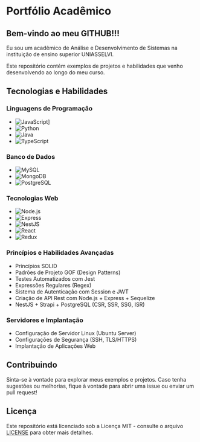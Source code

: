 # Portfólio Acadêmico

## Bem-vindo ao meu GITHUB!!!

Eu sou um acadêmico de Análise e Desenvolvimento de Sistemas na instituição de ensino superior UNIASSELVI.

Este repositório contém exemplos de projetos e habilidades que venho desenvolvendo ao longo do meu curso.

## Tecnologias e Habilidades

### Linguagens de Programação

- ![JavaScript](https://img.shields.io/badge/JavaScript-%23F7DF1E?logo=javascript&logoColor=black)]
- ![Python](https://img.shields.io/badge/Python-%233776AB?logo=python&logoColor=white)
- ![Java](https://img.shields.io/badge/Java-%23ED8B00?logo=java&logoColor=white)
- ![TypeScript](https://img.shields.io/badge/TypeScript-%233178C6?logo=typescript&logoColor=white)

### Banco de Dados

- ![MySQL](https://img.shields.io/badge/MySQL-%234479A1?logo=mysql&logoColor=white)
- ![MongoDB](https://img.shields.io/badge/MongoDB-%2347A248?logo=mongodb&logoColor=white)
- ![PostgreSQL](https://img.shields.io/badge/PostgreSQL-%23336791?logo=postgresql&logoColor=white)

### Tecnologias Web

- ![Node.js](https://img.shields.io/badge/Node.js-%23339933?logo=node.js&logoColor=white)
- ![Express](https://img.shields.io/badge/Express-%23000000?logo=express&logoColor=white)
- ![NestJS](https://img.shields.io/badge/NestJS-%23E0234E?logo=nestjs&logoColor=white)
- ![React](https://img.shields.io/badge/React-%2361DAFB?logo=react&logoColor=black)
- ![Redux](https://img.shields.io/badge/Redux-%23764ABC?logo=redux&logoColor=white)

### Princípios e Habilidades Avançadas

- Princípios SOLID
- Padrões de Projeto GOF (Design Patterns)
- Testes Automatizados com Jest
- Expressões Regulares (Regex)
- Sistema de Autenticação com Session e JWT
- Criação de API Rest com Node.js + Express + Sequelize
- NestJS + Strapi + PostgreSQL (CSR, SSR, SSG, ISR)

### Servidores e Implantação

- Configuração de Servidor Linux (Ubuntu Server)
- Configurações de Segurança (SSH, TLS/HTTPS)
- Implantação de Aplicações Web

## Contribuindo

Sinta-se à vontade para explorar meus exemplos e projetos. Caso tenha sugestões ou melhorias, fique à vontade para abrir uma issue ou enviar um pull request!

## Licença

Este repositório está licenciado sob a Licença MIT - consulte o arquivo [LICENSE](LICENSE) para obter mais detalhes.
